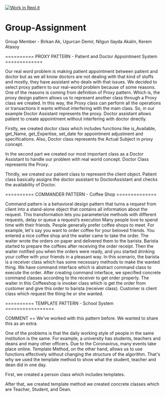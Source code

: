 [![Work in Repl.it](https://classroom.github.com/assets/work-in-replit-14baed9a392b3a25080506f3b7b6d57f295ec2978f6f33ec97e36a161684cbe9.svg)](https://classroom.github.com/online_ide?assignment_repo_id=341490&assignment_repo_type=GroupAssignmentRepo)
# Group-Assignment

Group Member - Birkan Ak, Ugurcan Demir, Nilgun Ilayda Akalin, Kerem Atasoy


==========   PROXY PATTERN - Patient and Doctor Appointment System   =============

Our real word problem is making patient appointment between patient and doctor but as we all know doctors are not dealing with that kind of stuffs and mostly, they have assistant who deals with that issues.
We decided to select proxy pattern to our real-world problem because of some reasons. One of the reasons is coming from definition of Proxy pattern. Which is, the proxy design pattern allows us to represent another class through a Proxy class we created. In this way, the Proxy class can perform all the operations or transactions it wants without interfering with the main class. So, in our example Doctor Assistant represents the proxy. Doctor assistant allows patient to create appointment without interfering with doctor directly.

Firstly, we created doctor class which includes functions like is_Available, get_Name, get_Expertise, set_date for appointment adjustment and specifications. Also, Doctor class represents the Actual Subject in proxy concept. 

In the second part we created our most important class as a Doctor Assistant to handle our problem with real world concept. Doctor Class represents the Proxy.

Thirdly, we created our patient class to represent the client object. Patient class basically assigns the doctor assistant to DoctorAssistant and checks the availability of Doctor.

==========  COMMANDER PATTERN - Coffee Shop   ==============

Command pattern is a behavioral design pattern that turns a request from client into a stand-alone object that contains all information about the request. This transformation lets you parameterize methods with different requests, delay or queue a request’s execution
Many people love to spend time with their friends. People generally prefer coffee shops to meet. For example, let's say you want to order coffee for your beloved friends. You entered a nice coffee shop and the waiter came to take the order. The waiter wrote the orders on paper and delivered them to the barista. Barista started to prepare the coffees after receiving the order receipt. Then the waiter notified you when the orders were ready, and you started drinking your coffee with your friends in a pleasant way.
In this scenario, the barista is a receiver class which has some necessary methods to make the wanted thing. We have command interface which is abstract command class to execute the order. After creating command interface, we specified concrete command classes according to the receiver to get order properly. The waiter in this Coffeeshop is invoker class which is get the order from customer and give this order to barista (receiver class). Customer is client class which request the thing he or she wanted.



========== TEMPLATE PATTERN - School System  =================

COMMENT == We've worked with this pattern before. We wanted to share this as an extra. 

One of the problems is that the daily working style of people in the same institution is the same. 
For example, a university has students, teachers and deans and many other officers. Due to the Coronavirus, many events take place online. Template Method, on the other hand, allows us to use functions effectively without changing the structure of the algorithm. That's why we used the template method to show what the student, teacher and dean did in one day.

First, we created a person class which includes templates.

After that, we created template method we created concrete classes which are Teacher, Student, and Dean.

